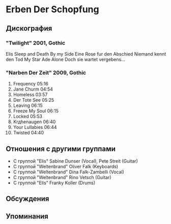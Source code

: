 # Erben Der Schopfung



## Дискография

### "Twilight" 2001, Gothic

Elis
Sleep and Death
By my Side
Eine Rose fur den Abschied
Niemand kennt den Tod
My Star
Ade
Alone
Doch sie wartet vergebens... 



### "Narben Der Zeit" 2009, Gothic

1. Frequency 05:16 
2. Jane Churm 04:54 
3. Homeless 03:57 
4. Der Tote See 05:25 
5. Leaving 06:15
6. Freeze My Soul 06:15 
7. Locked 05:53 
8. Krдhenaugen 06:40
9. Your Lullabies 06:44 
10. Twisted 04:40 


## Отношения с другими группами

* C группой "Elis" Sabine Dunser (Vocal), Pete Streit (Guitar)
* C группой "Weltenbrand" Oliver Falk (Keyboards)
* C группой "Weltenbrand" Dina Falk-Zambelli (Vocal)
* C группой "Weltenbrand" Rino Vetsch (Guitar)
* C группой "Elis" Franky Koller (Drums)

## Обсуждения


## Упоминания

